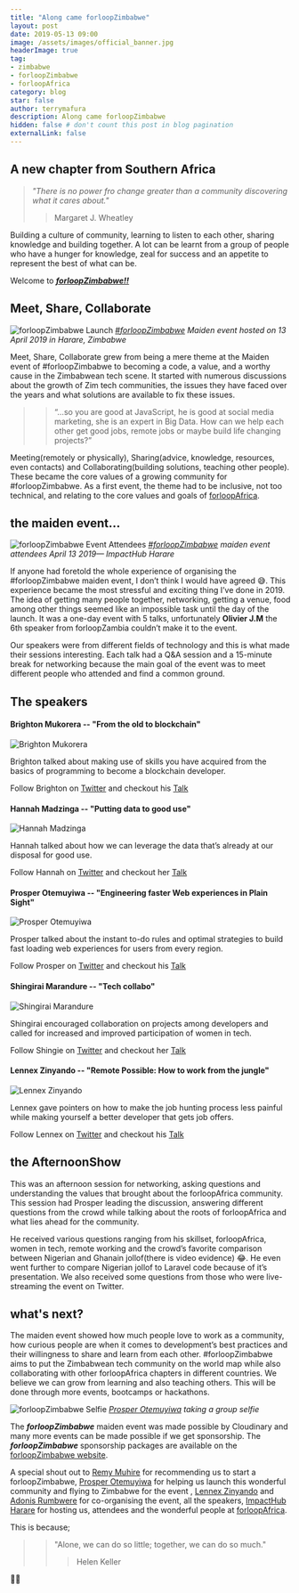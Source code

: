 ```yaml
---
title: "Along came forloopZimbabwe"
layout: post
date: 2019-05-13 09:00
image: /assets/images/official_banner.jpg
headerImage: true
tag:
- zimbabwe
- forloopZimbabwe
- forloopAfrica
category: blog
star: false
author: terrymafura
description: Along came forloopZimbabwe
hidden: false # don't count this post in blog pagination
externalLink: false
---
```


## A new chapter from Southern Africa

> _"There is no power fro change greater than a community discovering what it cares about."_
>
> > Margaret J. Wheatley

Building a culture of community, learning to listen to each other, sharing knowledge and building together. A lot can be learnt from a group of people who have a hunger for knowledge, zeal for success and an appetite to represent the best of what can be.

Welcome to **_[forloopZimbabwe!!](https://forloopzim.co.zw)_**

## Meet, Share, Collaborate

[banner]: https://res.cloudinary.com/jaha-tribe/image/upload/v1567160451/maffsojah.co.zw/official_banner_fl5ikl.png "forloopZimbabwe Launch"

![forloopZimbabwe Launch][banner]
_[#forloopZimbabwe](https://twitter.com/hashtag/forloopZimbabwe?src=hash) Maiden event hosted on 13 April 2019 in Harare, Zimbabwe_

Meet, Share, Collaborate grew from being a mere theme at the Maiden event of #forloopZimbabwe to becoming a code, a value, and a worthy cause in the Zimbabwean tech scene. It started with numerous discussions about the growth of Zim tech communities, the issues they have faced over the years and what solutions are available to fix these issues.

> > “…so you are good at JavaScript, he is good at social media marketing, she is an expert in Big Data. How can we help each other get good jobs, remote jobs or maybe build life changing projects?”

Meeting(remotely or physically), Sharing(advice, knowledge, resources, even contacts) and Collaborating(building solutions, teaching other people). These became the core values of a growing community for #forloopZimbabwe. As a first event, the theme had to be inclusive, not too technical, and relating to the core values and goals of [forloopAfrica](https://forloop.africa/).

## the maiden event…

[attendees]: https://res.cloudinary.com/jaha-tribe/image/upload/v1567177302/maffsojah.co.zw/forloopzim_event_c3w9xr.jpg "forloopZimbabwe Attendees"

![forloopZimbabwe Event Attendees][attendees]
_[#forloopZimbabwe](https://twitter.com/hashtag/forloopZimbabwe?src=hash) maiden event attendees April 13 2019— ImpactHub Harare_

If anyone had foretold the whole experience of organising the #forloopZimbabwe maiden event, I don’t think I would have agreed 😅. This experience became the most stressful and exciting thing I’ve done in 2019. The idea of getting many people together, networking, getting a venue, food among other things seemed like an impossible task until the day of the launch. It was a one-day event with 5 talks, unfortunately **Olivier J.M** the 6th speaker from forloopZambia couldn’t make it to the event.

Our speakers were from different fields of technology and this is what made their sessions interesting. Each talk had a Q&A session and a 15-minute break for networking because the main goal of the event was to meet different people who attended and find a common ground.

## The speakers

#### Brighton Mukorera -- "From the old to blockchain"

![Brighton Mukorera][brighton]

Brighton talked about making use of skills you have acquired from the basics of programming to become a blockchain developer.

Follow Brighton on [Twitter](https://twitter.com/bmukorera) and checkout his [Talk](#)

#### Hannah Madzinga -- "Putting data to good use"

![Hannah Madzinga][hannah]

Hannah talked about how we can leverage the data that’s already at our disposal for good use.

Follow Hannah on [Twitter](https://twitter.com/HannahNMadzinga) and checkout her [Talk](#)

#### Prosper Otemuyiwa -- "Engineering faster Web experiences in Plain Sight"

![Prosper Otemuyiwa][prosper]

Prosper talked about the instant to-do rules and optimal strategies to build fast loading web experiences for users from every region.

Follow Prosper on [Twitter](https://twitter.com/unicodeveloper) and checkout his [Talk](#)

#### Shingirai Marandure -- "Tech collabo"

![Shingirai Marandure][shingie]

Shingirai encouraged collaboration on projects among developers and called for increased and improved participation of women in tech.

Follow Shingie on [Twitter](https://twitter.com/lassie034) and checkout her [Talk](#)

#### Lennex Zinyando -- "Remote Possible: How to work from the jungle"

![Lennex Zinyando][lennex]

Lennex gave pointers on how to make the job hunting process less painful while making yourself a better developer that gets job offers.

Follow Lennex on [Twitter](https://twitter.com/zinyando) and checkout his [Talk](#)

[brighton]: https://res.cloudinary.com/jaha-tribe/image/upload/v1567178746/maffsojah.co.zw/brighton_lzktdf.png "Brighton Mukorera -- From the old to blockchain"
[hannah]: https://res.cloudinary.com/jaha-tribe/image/upload/v1567178746/maffsojah.co.zw/hannah_knpn2y.png
[prosper]: https://res.cloudinary.com/jaha-tribe/image/upload/v1567178746/maffsojah.co.zw/prosper_zhjryd.png
[shingie]: https://res.cloudinary.com/jaha-tribe/image/upload/v1567178746/maffsojah.co.zw/shingie_kgj2qt.png
[lennex]: https://res.cloudinary.com/jaha-tribe/image/upload/v1567178746/maffsojah.co.zw/lennex_r4td2l.png

## the AfternoonShow

This was an afternoon session for networking, asking questions and understanding the values that brought about the forloopAfrica community. This session had Prosper leading the discussion, answering different questions from the crowd while talking about the roots of forloopAfrica and what lies ahead for the community.

He received various questions ranging from his skillset, forloopAfrica, women in tech, remote working and the crowd’s favorite comparison between Nigerian and Ghanain jollof(there is video evidence) 😂. He even went further to compare Nigerian jollof to Laravel code because of it’s presentation.
We also received some questions from those who were live-streaming the event on Twitter.

## what's next?

The maiden event showed how much people love to work as a community, how curious people are when it comes to development’s best practices and their willingness to share and learn from each other. #forloopZimbabwe aims to put the Zimbabwean tech community on the world map while also collaborating with other forloopAfrica chapters in different countries. We believe we can grow from learning and also teaching others. This will be done through more events, bootcamps or hackathons.

[forloopzim_selfie]: https://res.cloudinary.com/jaha-tribe/image/upload/v1567179802/maffsojah.co.zw/selfie_pufeig.jpg "forloopZimbabwe Selfie"

![forloopZimbabwe Selfie][forloopzim_selfie]
_[Prosper Otemuyiwa](https://twitter.com/unicodeveloper) taking a group selfie_

The **_forloopZimbabwe_** maiden event was made possible by Cloudinary and many more events can be made possible if we get sponsorship. The **_forloopZimbabwe_** sponsorship packages are available on the [forloopZimbabwe website](https://forloopzim.co.zw).

A special shout out to [Remy Muhire](https://twitter.com/kenessarjr) for recommending us to start a forloopZimbabwe, [Prosper Otemuyiwa](https://twitter.com/unicodeveloper) for helping us launch this wonderful community and flying to Zimbabwe for the event , [Lennex Zinyando](https://twitter.com/zinyando) and [Adonis Rumbwere](https://twitter.com/thedoer_) for co-organising the event, all the speakers, [ImpactHub Harare](https://twitter.com/ImpactHubHarare) for hosting us, attendees and the wonderful people at [forloopAfrica](https://forloop.africa/).

This is because;

> > "Alone, we can do so little; together, we can do so much."
> >
> > > Helen Keller

✌🏾
